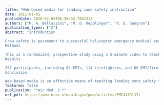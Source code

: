 ```yaml
---
title: "Web-based media for landing zone safety instruction"
date: 2011-01-01
publishDate: 2020-02-08T06:30:32.760231Z
authors: ["M. A. Bellazzini", "M. D. Repplinger", "R. E. Gangnon"]
publication_types: ["2"]
abstract: "Introduction

Crew safety is paramount to successful helicopter emergency medical service transport. This study assesses using an online video to teach landing zone safety.
Methods

This is a randomized, prospective study using a 5-minute video to teach landing zone safety. A pre- and post-test were used to assess efficacy of the initial instruction and subsequent knowledge decay. Block randomization by EMS agency or fire department assigned participants to 0, 2, 4, or 6-month post-video testing.
Results

257 participants, including 62 EMTs, 114 firefighters, and 80 EMT/firefighters, were enrolled and randomized to immediate (A), 2-month (B), 4-month (C), and 6-month (D) post-video testing. 184 (71.6%) completed the study: A – 72 (93.5%), B – 27 (55.1%), C – 32 (64.0%), and D – 53 (65.4%). Mean scores (pre-test, post-test) were: A – (82.7%, 94.9%), B – (81.9%, 91.2%), C – (86.3%, 88%), and D – (82.6%, 92.2%). Statistically significant score increases were seen in groups A (11.1%, 95% CI 6.0%, 16.1%), B (9.0%, 95% CI 3.1%, 14.9%), and D (9.9%, 95% CI 5.3%, 14.5%). Group C had a mean increase of 2.3%, but this was not statistically significant (p = 0.41).
Conclusion

Web-based media is an effective means of teaching landing zone safety to first responders with minimal knowledge decay."
featured: false
publication: "*Air Med. J.*"
url_pdf: https://www.ncbi.nlm.nih.gov/pmc/articles/PMC4139117/
---
```


